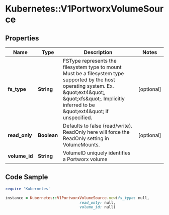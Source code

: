 # Kubernetes::V1PortworxVolumeSource

## Properties

Name | Type | Description | Notes
------------ | ------------- | ------------- | -------------
**fs_type** | **String** | FSType represents the filesystem type to mount Must be a filesystem type supported by the host operating system. Ex. \&quot;ext4\&quot;, \&quot;xfs\&quot;. Implicitly inferred to be \&quot;ext4\&quot; if unspecified. | [optional] 
**read_only** | **Boolean** | Defaults to false (read/write). ReadOnly here will force the ReadOnly setting in VolumeMounts. | [optional] 
**volume_id** | **String** | VolumeID uniquely identifies a Portworx volume | 

## Code Sample

```ruby
require 'Kubernetes'

instance = Kubernetes::V1PortworxVolumeSource.new(fs_type: null,
                                 read_only: null,
                                 volume_id: null)
```


